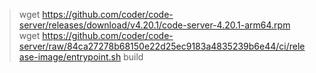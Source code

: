 > wget https://github.com/coder/code-server/releases/download/v4.20.1/code-server-4.20.1-arm64.rpm
> wget https://github.com/coder/code-server/raw/84ca27278b68150e22d25ec9183a4835239b6e44/ci/release-image/entrypoint.sh
> build
